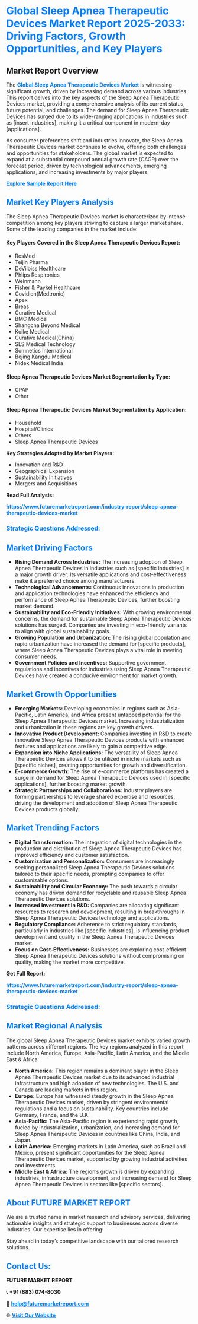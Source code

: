<h1 style="color: #007BFF;">Global Sleep Apnea Therapeutic Devices Market Report 2025-2033: Driving Factors, Growth Opportunities, and Key Players</h1>

<section id="overview">
<h2>Market Report Overview</h2>
<p>The <a href="https://www.futuremarketreport.com/industry-report/sleep-apnea-therapeutic-devices-market" style="color: #007BFF; text-decoration: none;"><strong>Global Sleep Apnea Therapeutic Devices Market</strong></a> is witnessing significant growth, driven by increasing demand across various industries. This report delves into the key aspects of the Sleep Apnea Therapeutic Devices market, providing a comprehensive analysis of its current status, future potential, and challenges. The demand for Sleep Apnea Therapeutic Devices has surged due to its wide-ranging applications in industries such as [insert industries], making it a critical component in modern-day [applications].</p>
<p>As consumer preferences shift and industries innovate, the Sleep Apnea Therapeutic Devices market continues to evolve, offering both challenges and opportunities for stakeholders. The global market is expected to expand at a substantial compound annual growth rate (CAGR) over the forecast period, driven by technological advancements, emerging applications, and increasing investments by major players.</p>
</section>

<section id="overview">
<p><a href="https://www.futuremarketreport.com/request-sample/reportId=121821" style="color: #007BFF; text-decoration: none;"><strong>Explore Sample Report Here</strong></a></p>
</section>

<section id="key-players">
<h2 style="color: #007BFF;">Market Key Players Analysis</h2>
<p>The Sleep Apnea Therapeutic Devices market is characterized by intense competition among key players striving to capture a larger market share. Some of the leading companies in the market include:</p>
<h4>Key Players Covered in the Sleep Apnea Therapeutic Devices Report:</h4>
<ul><li>ResMed</li><li>Teijin Pharma</li><li>DeVilbiss Healthcare</li><li>Phlips Respironics</li><li>Weinmann</li><li>Fisher &amp; Paykel Healthcare</li><li>Covidien(Medtronic)</li><li>Apex</li><li>Breas</li><li>Curative Medical</li><li>BMC Medical</li><li>Shangcha Beyond Medical</li><li>Koike Medical</li><li>Curative Medical(China)</li><li>SLS Medical Technology</li><li>Somnetics International</li><li>Bejing Kangdu Medical</li><li>Nidek Medical India</li></ul>
<h4>Sleep Apnea Therapeutic Devices Market Segmentation by Type:</h4>
<ul><li>CPAP</li><li>Other</li></ul>

<h4>Sleep Apnea Therapeutic Devices Market Segmentation by Application:</h4>
<ul><li>Household</li><li>Hospital/Clinics</li><li>Others</li><li>Sleep Apnea Therapeutic Devices</li></ul>
<p><strong>Key Strategies Adopted by Market Players:</strong></p>
<ul>
<li>Innovation and R&D</li>
<li>Geographical Expansion</li>
<li>Sustainability Initiatives</li>
<li>Mergers and Acquisitions</li>
</ul>
</section>

<section>
<p><strong>Read Full Analysis: </strong></p><a href="https://www.futuremarketreport.com/industry-report/sleep-apnea-therapeutic-devices-market" style="color: #007BFF; text-decoration: none;"><strong>https://www.futuremarketreport.com/industry-report/sleep-apnea-therapeutic-devices-market</strong></a>
<h3 style="color: #007BFF;">Strategic Questions Addressed:</h3>
</section>

<section id="driving-factors">
<h2 style="color: #007BFF;">Market Driving Factors</h2>
<ul>
<li><strong>Rising Demand Across Industries:</strong> The increasing adoption of Sleep Apnea Therapeutic Devices in industries such as [specific industries] is a major growth driver. Its versatile applications and cost-effectiveness make it a preferred choice among manufacturers.</li>
<li><strong>Technological Advancements:</strong> Continuous innovations in production and application technologies have enhanced the efficiency and performance of Sleep Apnea Therapeutic Devices, further boosting market demand.</li>
<li><strong>Sustainability and Eco-Friendly Initiatives:</strong> With growing environmental concerns, the demand for sustainable Sleep Apnea Therapeutic Devices solutions has surged. Companies are investing in eco-friendly variants to align with global sustainability goals.</li>
<li><strong>Growing Population and Urbanization:</strong> The rising global population and rapid urbanization have increased the demand for [specific products], where Sleep Apnea Therapeutic Devices plays a vital role in meeting consumer needs.</li>
<li><strong>Government Policies and Incentives:</strong> Supportive government regulations and incentives for industries using Sleep Apnea Therapeutic Devices have created a conducive environment for market growth.</li>
</ul>
</section>

<section id="growth-opportunities">
<h2 style="color: #007BFF;">Market Growth Opportunities</h2>
<ul>
<li><strong>Emerging Markets:</strong> Developing economies in regions such as Asia-Pacific, Latin America, and Africa present untapped potential for the Sleep Apnea Therapeutic Devices market. Increasing industrialization and urbanization in these regions are key growth drivers.</li>
<li><strong>Innovative Product Development:</strong> Companies investing in R&D to create innovative Sleep Apnea Therapeutic Devices products with enhanced features and applications are likely to gain a competitive edge.</li>
<li><strong>Expansion into Niche Applications:</strong> The versatility of Sleep Apnea Therapeutic Devices allows it to be utilized in niche markets such as [specific niches], creating opportunities for growth and diversification.</li>
<li><strong>E-commerce Growth:</strong> The rise of e-commerce platforms has created a surge in demand for Sleep Apnea Therapeutic Devices used in [specific applications], further boosting market growth.</li>
<li><strong>Strategic Partnerships and Collaborations:</strong> Industry players are forming partnerships to leverage shared expertise and resources, driving the development and adoption of Sleep Apnea Therapeutic Devices products globally.</li>
</ul>
</section>

<section id="trending-factors">
<h2 style="color: #007BFF;">Market Trending Factors</h2>
<ul>
<li><strong>Digital Transformation:</strong> The integration of digital technologies in the production and distribution of Sleep Apnea Therapeutic Devices has improved efficiency and customer satisfaction.</li>
<li><strong>Customization and Personalization:</strong> Consumers are increasingly seeking personalized Sleep Apnea Therapeutic Devices solutions tailored to their specific needs, prompting companies to offer customizable options.</li>
<li><strong>Sustainability and Circular Economy:</strong> The push towards a circular economy has driven demand for recyclable and reusable Sleep Apnea Therapeutic Devices solutions.</li>
<li><strong>Increased Investment in R&D:</strong> Companies are allocating significant resources to research and development, resulting in breakthroughs in Sleep Apnea Therapeutic Devices technology and applications.</li>
<li><strong>Regulatory Compliance:</strong> Adherence to strict regulatory standards, particularly in industries like [specific industries], is influencing product development and quality in the Sleep Apnea Therapeutic Devices market.</li>
<li><strong>Focus on Cost-Effectiveness:</strong> Businesses are exploring cost-efficient Sleep Apnea Therapeutic Devices solutions without compromising on quality, making the market more competitive.</li>
</ul>
</section>

<section>
<p><strong>Get Full Report: </strong></p><a href="https://www.futuremarketreport.com/industry-report/sleep-apnea-therapeutic-devices-market" style="color: #007BFF; text-decoration: none;"><strong>https://www.futuremarketreport.com/industry-report/sleep-apnea-therapeutic-devices-market</strong></a>
<h3 style="color: #007BFF;">Strategic Questions Addressed:</h3>
</section>


<section id="regional-analysis">
<h2 style="color: #007BFF;">Market Regional Analysis</h2>
<p>The global Sleep Apnea Therapeutic Devices market exhibits varied growth patterns across different regions. The key regions analyzed in this report include North America, Europe, Asia-Pacific, Latin America, and the Middle East & Africa:</p>
<ul>
<li><strong>North America:</strong> This region remains a dominant player in the Sleep Apnea Therapeutic Devices market due to its advanced industrial infrastructure and high adoption of new technologies. The U.S. and Canada are leading markets in this region.</li>
<li><strong>Europe:</strong> Europe has witnessed steady growth in the Sleep Apnea Therapeutic Devices market, driven by stringent environmental regulations and a focus on sustainability. Key countries include Germany, France, and the U.K.</li>
<li><strong>Asia-Pacific:</strong> The Asia-Pacific region is experiencing rapid growth, fueled by industrialization, urbanization, and increasing demand for Sleep Apnea Therapeutic Devices in countries like China, India, and Japan.</li>
<li><strong>Latin America:</strong> Emerging markets in Latin America, such as Brazil and Mexico, present significant opportunities for the Sleep Apnea Therapeutic Devices market, supported by growing industrial activities and investments.</li>
<li><strong>Middle East & Africa:</strong> The region’s growth is driven by expanding industries, infrastructure development, and increasing demand for Sleep Apnea Therapeutic Devices in sectors like [specific sectors].</li>
</ul>
</section>

<footer>
<h2 style="color: #007BFF;">About FUTURE MARKET REPORT</h2>
<p>We are a trusted name in market research and advisory services, delivering actionable insights and strategic support to businesses across diverse industries. Our expertise lies in offering:</p>

<p>Stay ahead in today’s competitive landscape with our tailored research solutions.</p>

<h2 style="color: #007BFF;">Contact Us:</h2>
<p><strong>FUTURE MARKET REPORT</strong></p>
<p>📞 <strong>+91 (883) 074-8030</strong></p>
<p>📧 <strong><a href="mailto:help@futuremarketreport.com" style="color: #007BFF;">help@futuremarketreport.com</a></strong></p>
<p>🌐 <strong><a href="https://www.futuremarketreport.com/" style="color: #007BFF;">Visit Our Website</a></strong></p>
</footer>